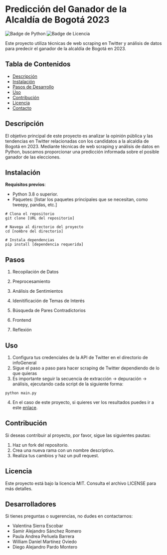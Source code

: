 # Predicción del Ganador de la Alcaldía de Bogotá 2023

![Badge de Python](https://img.shields.io/badge/Python-3.8-blue)
![Badge de Licencia](https://img.shields.io/badge/Licencia-MIT-green)

Este proyecto utiliza técnicas de web scraping en Twitter y análisis de datos para predecir el ganador de la alcaldía de Bogotá en 2023.

## Tabla de Contenidos

- [Descripción](#descripción)
- [Instalación](#instalación)
- [Pasos de Desarrollo](#pasos)
- [Uso](#uso)
- [Contribución](#contribución)
- [Licencia](#licencia)
- [Contacto](#contacto)

## Descripción

El objetivo principal de este proyecto es analizar la opinión pública y las tendencias en Twitter relacionadas con los candidatos a la alcaldía de Bogotá en 2023. Mediante técnicas de web scraping y análisis de datos en Python, buscamos proporcionar una predicción informada sobre el posible ganador de las elecciones.

## Instalación

**Requisitos previos**:
- Python 3.8 o superior.
- Paquetes: [listar los paquetes principales que se necesitan, como tweepy, pandas, etc.]

```
# Clona el repositorio
git clone [URL del repositorio]

# Navega al directorio del proyecto
cd [nombre del directorio]

# Instala dependencias
pip install [dependencia requerida]
```

## Pasos

1. Recopilación de Datos

2. Preprocesamiento  

3. Análisis de Sentimientos

4. Idenitificación de Temas de Interés

5. Búsqueda de Pares Contradictorios

6. Frontend

7. Reflexión

## Uso

1. Configura tus credenciales de la API de Twitter en el directorio de infoGeneral
2. Sigue el paso a paso para hacer scraping de Twitter dependiendo de lo que quieras
3. Es importante seguir la secuencia de extracción -> depuración -> análisis, ejecutando cada script de la siguiente forma:
```
python main.py
```
4. En el caso de este proyecto, si quieres ver los resultados puedes ir a este [enlace](https://i0.wp.com/magis.iteso.mx/wp-content/uploads/2021/11/MAGIS-484-ERGOSUM-CARRUSEL.jpg?fit=1000%2C1002&ssl=1).

## Contribución

Si deseas contribuir al proyecto, por favor, sigue las siguientes pautas:
1. Haz un fork del repositorio.
2. Crea una nueva rama con un nombre descriptivo.
3. Realiza tus cambios y haz un pull request.

## Licencia

Este proyecto está bajo la licencia MIT. Consulta el archivo LICENSE para más detalles.

## Desarrolladores

Si tienes preguntas o sugerencias, no dudes en contactarnos:

- Valentina Sierra Escobar
- Samir Alejandro Sánchez Romero
- Paula Andrea Peñuela Barrera
- William Daniel Martínez Oviedo
- Diego Alejandro Pardo Montero
